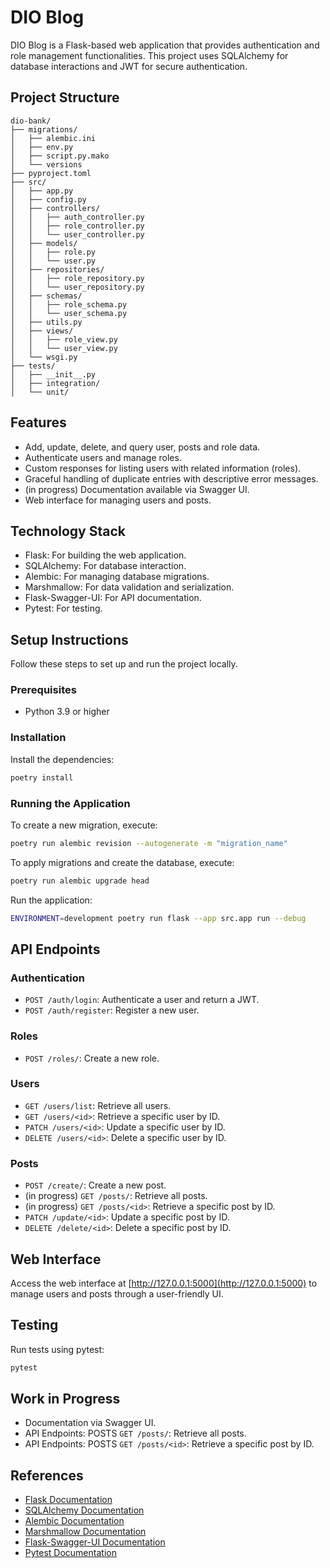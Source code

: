 # DIO Blog

DIO Blog is a Flask-based web application that provides authentication and role management functionalities. This project uses SQLAlchemy for database interactions and JWT for secure authentication.

## Project Structure
```
dio-bank/
├── migrations/
│   ├── alembic.ini
│   ├── env.py
│   ├── script.py.mako
│   └── versions
├── pyproject.toml
├── src/
│   ├── app.py
│   ├── config.py
│   ├── controllers/
│   │   ├── auth_controller.py
│   │   ├── role_controller.py
│   │   └── user_controller.py
│   ├── models/
│   │   ├── role.py
│   │   └── user.py
│   ├── repositories/
│   │   ├── role_repository.py
│   │   └── user_repository.py
│   ├── schemas/
│   │   ├── role_schema.py
│   │   └── user_schema.py
│   ├── utils.py
│   ├── views/
│   │   ├── role_view.py
│   │   └── user_view.py
│   └── wsgi.py
├── tests/
│   ├── __init__.py
│   ├── integration/
│   └── unit/
```

## Features

- Add, update, delete, and query user, posts and role data.
- Authenticate users and manage roles.
- Custom responses for listing users with related information (roles).
- Graceful handling of duplicate entries with descriptive error messages.
- (in progress) Documentation available via Swagger UI.
- Web interface for managing users and posts.

## Technology Stack

- Flask: For building the web application.
- SQLAlchemy: For database interaction.
- Alembic: For managing database migrations.
- Marshmallow: For data validation and serialization.
- Flask-Swagger-UI: For API documentation.
- Pytest: For testing.

## Setup Instructions

Follow these steps to set up and run the project locally.

### Prerequisites

- Python 3.9 or higher

### Installation

Install the dependencies:

```bash
poetry install
```

### Running the Application

To create a new migration, execute:

```bash
poetry run alembic revision --autogenerate -m "migration_name"
```

To apply migrations and create the database, execute:

```bash
poetry run alembic upgrade head
```

Run the application:

```bash
ENVIRONMENT=development poetry run flask --app src.app run --debug
```

## API Endpoints

### Authentication

- `POST /auth/login`: Authenticate a user and return a JWT.
- `POST /auth/register`: Register a new user.

### Roles

- `POST /roles/`: Create a new role.

### Users

- `GET /users/list`: Retrieve all users.
- `GET /users/<id>`: Retrieve a specific user by ID.
- `PATCH /users/<id>`: Update a specific user by ID.
- `DELETE /users/<id>`: Delete a specific user by ID.

### Posts
- `POST /create/`: Create a new post.
- (in progress) `GET /posts/`: Retrieve all posts.
- (in progress) `GET /posts/<id>`: Retrieve a specific post by ID.
- `PATCH /update/<id>`: Update a specific post by ID.
- `DELETE /delete/<id>`: Delete a specific post by ID.


## Web Interface

Access the web interface at [http://127.0.0.1:5000](http://127.0.0.1:5000) to manage users and posts through a user-friendly UI.

## Testing

Run tests using pytest:

```bash
pytest
```

## Work in Progress

- Documentation via Swagger UI.
- API Endpoints: POSTS `GET /posts/`: Retrieve all posts.
- API Endpoints: POSTS `GET /posts/<id>`: Retrieve a specific post by ID.


## References

- [Flask Documentation](https://flask.palletsprojects.com/en/latest/)
- [SQLAlchemy Documentation](https://docs.sqlalchemy.org/en/latest/)
- [Alembic Documentation](https://alembic.sqlalchemy.org/en/latest/)
- [Marshmallow Documentation](https://marshmallow.readthedocs.io/en/latest/)
- [Flask-Swagger-UI Documentation](https://github.com/swagger-api/swagger-ui)
- [Pytest Documentation](https://docs.pytest.org/en/latest/)

